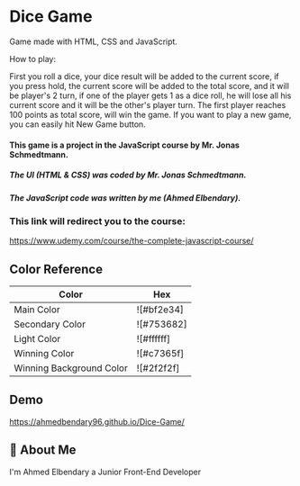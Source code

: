 
# Dice Game

Game made with HTML, CSS and JavaScript.

How to play:

First you roll a dice, your dice result will be added to the current score,
if you press hold, the current score will be added to the total score, and it will be player's 2 turn,
if one of the player gets 1 as a dice roll, he will lose all his current score and it will 
be the other's player turn.
The first player reaches 100 points as total score, will win the game.
If you want to play a new game, you can easily hit New Game button.


#### This game is a project in the JavaScript course by Mr. Jonas Schmedtmann.
##### The UI (HTML & CSS) was coded by Mr. Jonas Schmedtmann.
##### The JavaScript code was written by me (Ahmed Elbendary).

### This link will redirect you to the course:
https://www.udemy.com/course/the-complete-javascript-course/
## Color Reference

| Color                      | Hex        |
| -------------------------- | ---------- |
| Main Color                 | ![#bf2e34] |
| Secondary Color            | ![#753682] |
| Light Color                | ![#ffffff] |
| Winning Color              | ![#c7365f] |
| Winning Background Color   | ![#2f2f2f] |


## Demo
https://ahmedbendary96.github.io/Dice-Game/


## 🚀 About Me
I'm Ahmed Elbendary a Junior Front-End Developer

